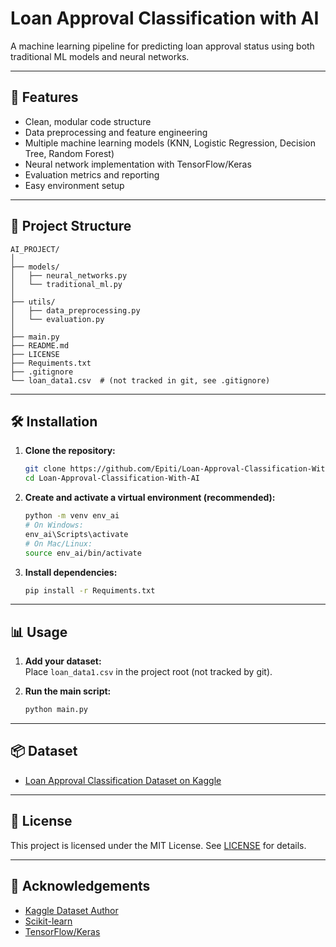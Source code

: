 # Loan Approval Classification with AI

A machine learning pipeline for predicting loan approval status using both traditional ML models and neural networks.

---

## 🚀 Features

- Clean, modular code structure
- Data preprocessing and feature engineering
- Multiple machine learning models (KNN, Logistic Regression, Decision Tree, Random Forest)
- Neural network implementation with TensorFlow/Keras
- Evaluation metrics and reporting
- Easy environment setup

---

## 📁 Project Structure

```
AI_PROJECT/
│
├── models/
│   ├── neural_networks.py
│   └── traditional_ml.py
│
├── utils/
│   ├── data_preprocessing.py
│   └── evaluation.py
│
├── main.py
├── README.md
├── LICENSE
├── Requiments.txt
├── .gitignore
└── loan_data1.csv  # (not tracked in git, see .gitignore)
```

---

## 🛠️ Installation

1. **Clone the repository:**
   ```sh
   git clone https://github.com/Epiti/Loan-Approval-Classification-With-AI.git
   cd Loan-Approval-Classification-With-AI
   ```

2. **Create and activate a virtual environment (recommended):**
   ```sh
   python -m venv env_ai
   # On Windows:
   env_ai\Scripts\activate
   # On Mac/Linux:
   source env_ai/bin/activate
   ```

3. **Install dependencies:**
   ```sh
   pip install -r Requiments.txt
   ```

---

## 📊 Usage

1. **Add your dataset:**  
   Place `loan_data1.csv` in the project root (not tracked by git).

2. **Run the main script:**
   ```sh
   python main.py
   ```

---

## 📦 Dataset

- [Loan Approval Classification Dataset on Kaggle](https://www.kaggle.com/datasets/taweilo/loan-approval-classification-data?resource=download#)

---

## 📄 License

This project is licensed under the MIT License. See [LICENSE](LICENSE) for details.

---

## 🙏 Acknowledgements

- [Kaggle Dataset Author](https://www.kaggle.com/taweilo)
- [Scikit-learn](https://scikit-learn.org/)
- [TensorFlow/Keras](https://www.tensorflow.org/)

